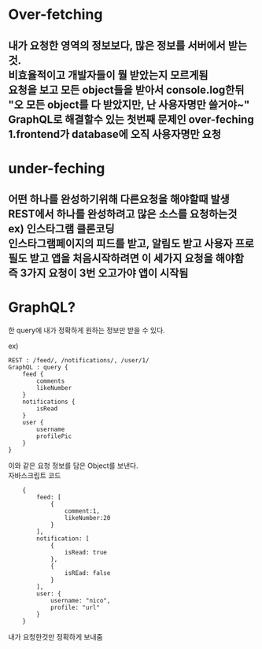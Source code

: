 Over-fetching
========================
내가 요청한 영역의 정보보다, 많은 정보를 서버에서 받는것.<br/>
비효율적이고 개발자들이 뭘 받았는지 모르게됨<br/>
요청을 보고 모든 object들을 받아서 console.log한뒤 "오 모든 object를 다 받았지만, 난 사용자명만 쓸거야~"
GraphQL로 해결할수 있는 첫번째 문제인 over-feching<br/>
1.frontend가 database에 오직 사용자명만 요청
-------------------------------------
under-feching
=================
어떤 하나를 완성하기위해 다른요청을 해야할때 발생<br>
REST에서 하나를 완성하려고 많은 소스를 요청하는것<br/>
ex) 인스타그램 클론코딩<br/>
인스타그램페이지의 피드를 받고, 알림도 받고 사용자 프로필도 받고 앱을 처음시작하려면 이 세가지 요청을 해야함<br/>
즉 3가지 요청이 3번 오고가야 앱이 시작됨
------------------------
GraphQL?
===============
한 query에 내가 정확하게 원하는 정보만 받을 수 있다.

ex) 
~~~
REST : /feed/, /notifications/, /user/1/
GraphQL : query {
    feed {
        comments
        likeNumber
    }
    notifications {
        isRead
    }
    user {
        username
        profilePic
    }
}
~~~
이와 같은 요청 정보를 담은 Object를 보낸다.<br/>
자바스크립트 코드
~~~
    {
        feed: [
            {
                comment:1,
                likeNumber:20
            }
        ],
        notification: [
            {
                isRead: true
            },
            {
                isREad: false
            }
        ],
        user: {
            username: "nico",
            profile: "url"
        }
    }
~~~
내가 요청한것만 정확하게 보내줌


